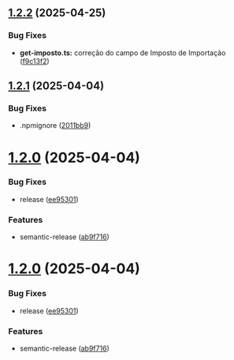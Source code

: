 ## [1.2.2](https://github.com/Alexssmusica/node-pdf-nfe/compare/v1.2.1...v1.2.2) (2025-04-25)


### Bug Fixes

* **get-imposto.ts:** correção do campo de Imposto de Importação ([f9c13f2](https://github.com/Alexssmusica/node-pdf-nfe/commit/f9c13f224d60dc136113e57fc18f22ee80182d8f))

## [1.2.1](https://github.com/Alexssmusica/node-pdf-nfe/compare/v1.2.0...v1.2.1) (2025-04-04)


### Bug Fixes

* .npmignore ([2011bb9](https://github.com/Alexssmusica/node-pdf-nfe/commit/2011bb9de89740e4c660d008987d1eaf2ba79347))

# [1.2.0](https://github.com/Alexssmusica/node-pdf-nfe/compare/v1.1.10...v1.2.0) (2025-04-04)


### Bug Fixes

* release ([ee95301](https://github.com/Alexssmusica/node-pdf-nfe/commit/ee953015a753b9b0f813b5cb9109ef30a9ac6b63))


### Features

* semantic-release ([ab9f716](https://github.com/Alexssmusica/node-pdf-nfe/commit/ab9f716c12d7e4c5408b7e9835f9689f57618412))

# [1.2.0](https://github.com/Alexssmusica/node-pdf-nfe/compare/v1.1.10...v1.2.0) (2025-04-04)


### Bug Fixes

* release ([ee95301](https://github.com/Alexssmusica/node-pdf-nfe/commit/ee953015a753b9b0f813b5cb9109ef30a9ac6b63))


### Features

* semantic-release ([ab9f716](https://github.com/Alexssmusica/node-pdf-nfe/commit/ab9f716c12d7e4c5408b7e9835f9689f57618412))
